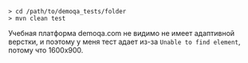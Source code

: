 ```> cd /path/to/demoqa_tests/folder```  
```> mvn clean test```

Учебная платформа demoqa.com не видимо не имеет адаптивной верстки, и поэтому у меня тест адает из-за ```Unable to find element```, потому что 1600x900.
